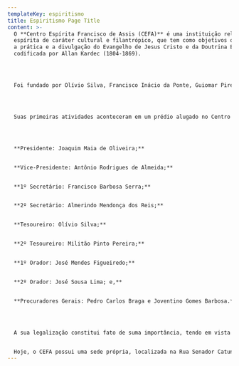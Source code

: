 ```yaml
---
templateKey: espiritismo
title: Espiritismo Page Title
content: >-
  O **Centro Espírita Francisco de Assis (CEFA)** é uma instituição religiosa
  espírita de caráter cultural e filantrópico, que tem como objetivos o estudo,
  a prática e a divulgação do Evangelho de Jesus Cristo e da Doutrina Espírita,
  codificada por Allan Kardec (1804-1869).




  Foi fundado por Olívio Silva, Francisco Inácio da Ponte, Guiomar Pires, Aníbal Justa, Francisco Emídio e Mafina Feitosa, em 02 de dezembro de 1941, com o nome de Centro Espírita União e Caridade Francisco de Assis (CEUCFA). 




  Suas primeiras atividades aconteceram em um prédio alugado no Centro de Fortaleza (CE), localizado na Rua Barão do Rio Branco, 1741. Seu primeiro Estatuto foi publicado no Diário Oficial em novembro de 1942 e registrado em cartório em 02 de dezembro de 1942, conferindo ao Centro Espírita personalidade jurídica e descrevendo sua primeira Diretoria, composta por




  **Presidente: Joaquim Maia de Oliveira;** 


  **Vice-Presidente: Antônio Rodrigues de Almeida;** 


  **1º Secretário: Francisco Barbosa Serra;** 


  **2º Secretário: Almerindo Mendonça dos Reis;** 


  **Tesoureiro: Olívio Silva;** 


  **2º Tesoureiro: Militão Pinto Pereira;** 


  **1º Orador: José Mendes Figueiredo;** 


  **2º Orador: José Sousa Lima; e,** 


  **Procuradores Gerais: Pedro Carlos Braga e Joventino Gomes Barbosa.** 




  A sua legalização constitui fato de suma importância, tendo em vista que as atividades filosóficas e religiosas na senda espírita sofriam perseguições na época tanto do Clero Romano como do Governo.   


  Hoje, o CEFA possui uma sede própria, localizada na Rua Senador Catunda, 117, no Bairro Benfica, cuja escritura de compra do terreno data de 18 de março de 1948. Foram 7 anos de trabalho até a sua inauguração, em 23 de julho de 1955. Ainda em obras, o prédio foi visitado em 24 de novembro de 1950 por Leopoldo Machado - uma das figuras mais expressivas do Espiritismo no Brasil -, em sua Caravana da Fraternidade, movimento que percorreu os estados do Norte e Nordeste com o objetivo de promover uma maior aproximação entre os espíritas e divulgar a Doutrina Espírita. Nas palavras do confrade, conforme consta no livro “A Caravana da Fraternidade”, de sua autoria e publicado pela Federação Espírita Brasileira (FEB), “Fomos visitar a sede do Francisco de Assis, ainda em construção. Sede enorme. Um mundo de casa, talvez, para abrigar toda Fortaleza espiritista”.Com quase 80 anos de atividades, o CEFA tem influenciado o surgimento de vários Centros Espíritas no Ceará, constituindo um modelo de referência para o Movimento Espírita cearense.
---
```


